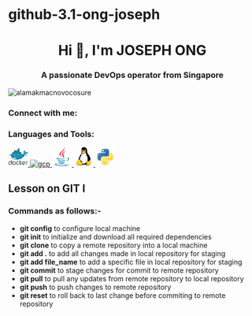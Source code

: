 # github-3.1-ong-joseph
<h1 align="center">Hi 👋, I'm JOSEPH ONG</h1>
<h3 align="center">A passionate DevOps operator from Singapore</h3>

<p align="left"> <img src="https://komarev.com/ghpvc/?username=alamakmacnovocosure&label=Profile%20views&color=0e75b6&style=flat" alt="alamakmacnovocosure" /> </p>

<h3 align="left">Connect with me:</h3>
<p align="left">
</p>

<h3 align="left">Languages and Tools:</h3>
<p align="left"> <a href="https://www.docker.com/" target="_blank" rel="noreferrer"> <img src="https://raw.githubusercontent.com/devicons/devicon/master/icons/docker/docker-original-wordmark.svg" alt="docker" width="40" height="40"/> </a> <a href="https://cloud.google.com" target="_blank" rel="noreferrer"> <img src="https://www.vectorlogo.zone/logos/google_cloud/google_cloud-icon.svg" alt="gcp" width="40" height="40"/> </a> <a href="https://www.java.com" target="_blank" rel="noreferrer"> <img src="https://raw.githubusercontent.com/devicons/devicon/master/icons/java/java-original.svg" alt="java" width="40" height="40"/> </a> <a href="https://www.linux.org/" target="_blank" rel="noreferrer"> <img src="https://raw.githubusercontent.com/devicons/devicon/master/icons/linux/linux-original.svg" alt="linux" width="40" height="40"/> </a> <a href="https://www.python.org" target="_blank" rel="noreferrer"> <img src="https://raw.githubusercontent.com/devicons/devicon/master/icons/python/python-original.svg" alt="python" width="40" height="40"/> </a> </p>

## Lesson on GIT I
### Commands as follows:-
- **git config** to configure local machine
- **git init** to initialize and download all required dependencies
- **git clone** to copy a remote repository into a local machine
- **git add .** to add all changes made in local repository for staging
- **git add file_name** to add a specific file in local repository for staging
- **git commit** to stage changes for commit to remote repository
- **git pull** to pull any updates from remote repository to local repository
- **git push** to push changes to remote repository
- **git reset** to roll back to last change before commiting to remote repository

